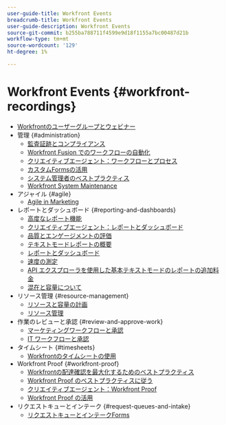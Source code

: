 ```yaml
---
user-guide-title: Workfront Events
breadcrumb-title: Workfront Events
user-guide-description: Workfront Events
source-git-commit: b255ba788711f4599e9d18f1155a7bc00487d21b
workflow-type: tm+mt
source-wordcount: '129'
ht-degree: 1%

---
```



# Workfront Events {#workfront-recordings}

+ [Workfrontのユーザーグループとウェビナー](overview.md)
+ 管理 {#administration}
   + [監査証跡とコンプライアンス](user-groups/audit-trails-and-compliance.md)
   + [Workfront Fusion でのワークフローの自動化](user-groups/automating-workflows-with-workfront-fusion.md)
   + [クリエイティブエージェント：ワークフローとプロセス](user-groups/creative-agencies-workflows-and-process.md)
   + [カスタムFormsの活用](user-groups/leveraging-custom-forms.md)
   + [システム管理者のベストプラクティス](user-groups/system-admin-best-practices.md)
   + [Workfront System Maintenance](user-groups/workfront-system-maintenance.md)
+ アジャイル {#agile}
   + [Agile in Marketing](user-groups/agile-in-marketing.md)
+ レポートとダッシュボード {#reporting-and-dashboards}
   + [高度なレポート機能](user-groups/advanced-reporting.md)
   + [クリエイティブエージェント：レポートとダッシュボード](user-groups/creative-agencies-reporting-and-dashboards.md)
   + [品質とエンゲージメントの評価](webinars/gauging-quality-and-engagement.md)
   + [テキストモードレポートの概要](webinars/introduction-to-text-mode-reporting.md)
   + [レポートとダッシュボード](user-groups/reporting-and-dashboards.md)
   + [速度の測定](webinars/measuring-velocity.md)
   + [API エクスプローラを使用した基本テキストモードのレポートの追加料金](webinars/supercharge-basic-text-mode-reporting-using-the-api-explorer.md)
   + [混在と容量について](webinars/understanding-mix-and-capacity.md)
+ リソース管理 {#resource-management}
   + [リソースと容量の計画](user-groups/resource-and-capacity-planning.md)
   + [リソース管理](user-groups/resource-management.md)
+ 作業のレビューと承認 {#review-and-approve-work}
   + [マーケティングワークフローと承認](user-groups/marketing-workflows-and-approvals.md)
   + [IT ワークフローと承認](user-groups/it-workflows-and-approvals.md)
+ タイムシート {#timesheets}
   + [Workfrontのタイムシートの使用](user-groups/utilizing-timesheets-in-workfront.md)
+ Workfront Proof {#workfront-proof}
   + [Workfrontの配達確認を最大化するためのベストプラクティス](webinars/best-practices-to-maximize-workfront-proof.md)
   + [Workfront Proof のベストプラクティスに従う](webinars/follow-up-to-workfront-proof-best-practices.md)
   + [クリエイティブエージェント：Workfront Proof](user-groups/creative-agencies-workfront-proof.md)
   + [Workfront Proof の活用](user-groups/leveraging-workfront-proof.md)
+ リクエストキューとインテーク {#request-queues-and-intake}
   + [リクエストキューとインテークForms](user-groups/request-queues-and-intake-forms.md)